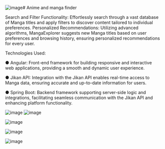 ![image](https://github.com/IgorPavlov00/MangaApp/assets/103071674/5bb71800-373b-4c98-b0e2-1da8ed5c2059)# Anime and manga finder

Search and Filter Functionality: Effortlessly search through a vast database of Manga titles and apply filters to discover content tailored to individual preferences.
Personalized Recommendations: Utilizing advanced algorithms, MangaExplorer suggests new Manga titles based on user preferences and browsing history, ensuring personalized recommendations for every user.

Technologies Used:

● Angular: Front-end framework for building responsive and interactive web applications, providing a smooth and dynamic user experience.

● Jikan API: Integration with the Jikan API enables real-time access to Manga data, ensuring accurate and up-to-date information for users.

● Spring Boot: Backend framework supporting server-side logic and integrations, facilitating seamless communication with the Jikan API and enhancing platform functionality.

![image](https://github.com/tstojanovic8232/tim27-sbnz2023/assets/103071674/4713190d-bacd-45f0-82e7-8ac3f7899f58)
![image](https://github.com/IgorPavlov00/MangaApp/assets/103071674/ec7c113c-4a5e-4789-a5a2-a75ffb3b3a8e)

![image](https://github.com/tstojanovic8232/tim27-sbnz2023/assets/103071674/4955be51-3ed9-425d-a888-64d88060daf5)


![image](https://github.com/IgorPavlov00/MangaApp/assets/103071674/8a8a34c3-8c6a-41d4-ad40-136fe533a418)


![image](https://github.com/tstojanovic8232/tim27-sbnz2023/assets/103071674/2d3d6ca1-c7d5-4c48-9eab-3567d5b2cc57)
